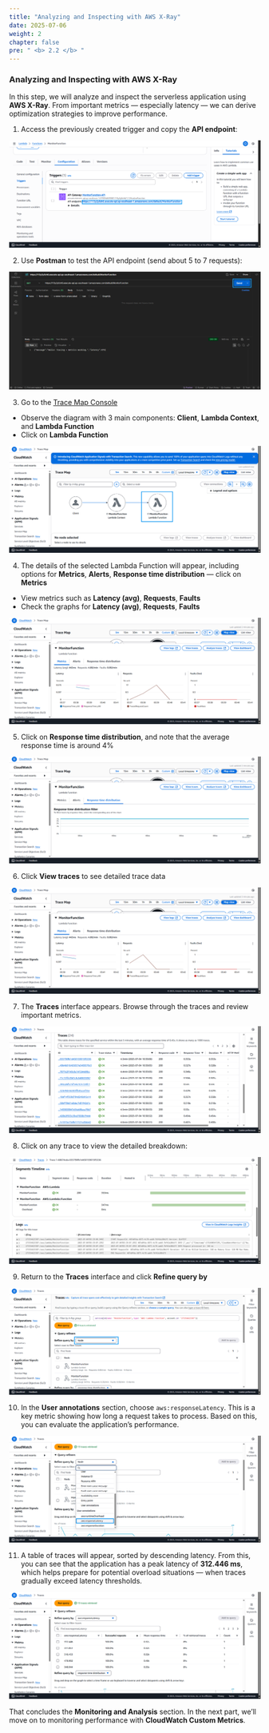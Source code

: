 ```yaml
---
title: "Analyzing and Inspecting with AWS X-Ray"
date: 2025-07-06
weight: 2
chapter: false
pre: " <b> 2.2 </b> "
---
```


### Analyzing and Inspecting with AWS X-Ray

In this step, we will analyze and inspect the serverless application using **AWS X-Ray**. From important metrics — especially latency — we can derive optimization strategies to improve performance.

1. Access the previously created trigger and copy the **API endpoint**:

![xray](/images/2-implemetanalysis/014-xray1.png)

2. Use **Postman** to test the API endpoint (send about 5 to 7 requests):

![xray](/images/2-implemetanalysis/015-xray2.png)

3. Go to the [Trace Map Console](https://console.aws.amazon.com/console/home/)

+ Observe the diagram with 3 main components: **Client**, **Lambda Context**, and **Lambda Function**  
+ Click on **Lambda Function**

![xray](/images/2-implemetanalysis/016-xray3.png)

4. The details of the selected Lambda Function will appear, including options for **Metrics**, **Alerts**, **Response time distribution** — click on **Metrics**

+ View metrics such as **Latency (avg)**, **Requests**, **Faults**  
+ Check the graphs for **Latency (avg)**, **Requests**, **Faults**

![xray](/images/2-implemetanalysis/017-xray4.png)

5. Click on **Response time distribution**, and note that the average response time is around 4%

![xray](/images/2-implemetanalysis/018-xray5.png)

6. Click **View traces** to see detailed trace data

![xray](/images/2-implemetanalysis/019-xray6.png)

7. The **Traces** interface appears. Browse through the traces and review important metrics.

![xray](/images/2-implemetanalysis/020-xray7.png)

8. Click on any trace to view the detailed breakdown:

![xray](/images/2-implemetanalysis/021-xray8.png)

9. Return to the **Traces** interface and click **Refine query by**

![xray](/images/2-implemetanalysis/022-xray9.png)

10. In the **User annotations** section, choose `aws:responseLatency`. This is a key metric showing how long a request takes to process. Based on this, you can evaluate the application’s performance.

![xray](/images/2-implemetanalysis/023-xray10.png)

11. A table of traces will appear, sorted by descending latency. From this, you can see that the application has a peak latency of **312.446 ms**, which helps prepare for potential overload situations — when traces gradually exceed latency thresholds.

![xray](/images/2-implemetanalysis/024-xray11.png)

That concludes the **Monitoring and Analysis** section. In the next part, we’ll move on to monitoring performance with **CloudWatch Custom Metrics**.
